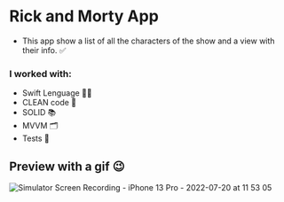 # Rick and Morty App

- This app show a list of all the characters of the show and a view with their info. :white_check_mark:

### I worked with: 
- Swift Lenguage :woman_technologist:
- CLEAN code :sponge:
- SOLID :books:	
- MVVM :card_index_dividers:	
- Tests :dart:


## Preview with a gif :wink:

![Simulator Screen Recording - iPhone 13 Pro - 2022-07-20 at 11 53 05](https://user-images.githubusercontent.com/53155072/180034657-15cea5d1-40c8-48dc-b8bb-32aa28e33320.gif)


